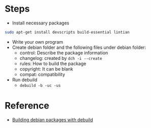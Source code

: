 # Steps

* Install necessary packages
```bash
sudo apt-get install devscripts build-essential lintian
```
* Write your own program
* Create debian folder and the following files under debian folder:
  - control: Describe the package information
  - changelog: created by `dch -i --create`
  - rules: How to build the package
  - copyright: It can be blank
  - compat: compatibility
* Run debuild
  - `debuild -b -uc -us`

# Reference
* [Building debian packages with debuild](https://blog.packagecloud.io/debian/debuild/packaging/2015/06/08/buildling-deb-packages-with-debuild/)